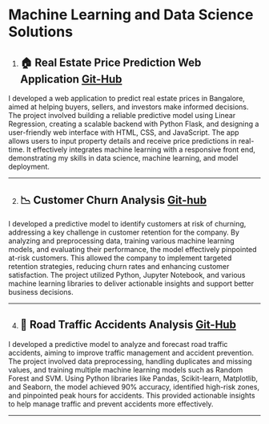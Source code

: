 # Machine Learning and Data Science Solutions 

1. ## 🏠 Real Estate Price Prediction Web Application [Git-Hub](https://github.com/abijithpandath/Projects/tree/main/Real%20Estate%20Price%20Prediction%20Web%20Application)

I developed a web application to predict real estate prices in Bangalore, aimed at helping buyers, sellers, and investors make informed decisions. The project involved building a reliable predictive model using Linear Regression, creating a scalable backend with Python Flask, and designing a user-friendly web interface with HTML, CSS, and JavaScript. The app allows users to input property details and receive price predictions in real-time. It effectively integrates machine learning with a responsive front end, demonstrating my skills in data science, machine learning, and model deployment.

---
2. ## 📉 Customer Churn Analysis  [Git-hub](https://github.com/abijithpandath/Projects/tree/main/Machine%20Learning%20Approaches%20to%20Customer%20Churn%20Prediction)

I developed a predictive model to identify customers at risk of churning, addressing a key challenge in customer retention for the company. By analyzing and preprocessing data, training various machine learning models, and evaluating their performance, the model effectively pinpointed at-risk customers. This allowed the company to implement targeted retention strategies, reducing churn rates and enhancing customer satisfaction. The project utilized Python, Jupyter Notebook, and various machine learning libraries to deliver actionable insights and support better business decisions.

---
4. ## 🚦 Road Traffic Accidents Analysis  [Git-Hub](https://github.com/abijithpandath/Projects/tree/main/Road%20Traffic%20Accident)

I developed a predictive model to analyze and forecast road traffic accidents, aiming to improve traffic management and accident prevention. The project involved data preprocessing, handling duplicates and missing values, and training multiple machine learning models such as Random Forest and SVM. Using Python libraries like Pandas, Scikit-learn, Matplotlib, and Seaborn, the model achieved 90% accuracy, identified high-risk zones, and pinpointed peak hours for accidents. This provided actionable insights to help manage traffic and prevent accidents more effectively.

---

